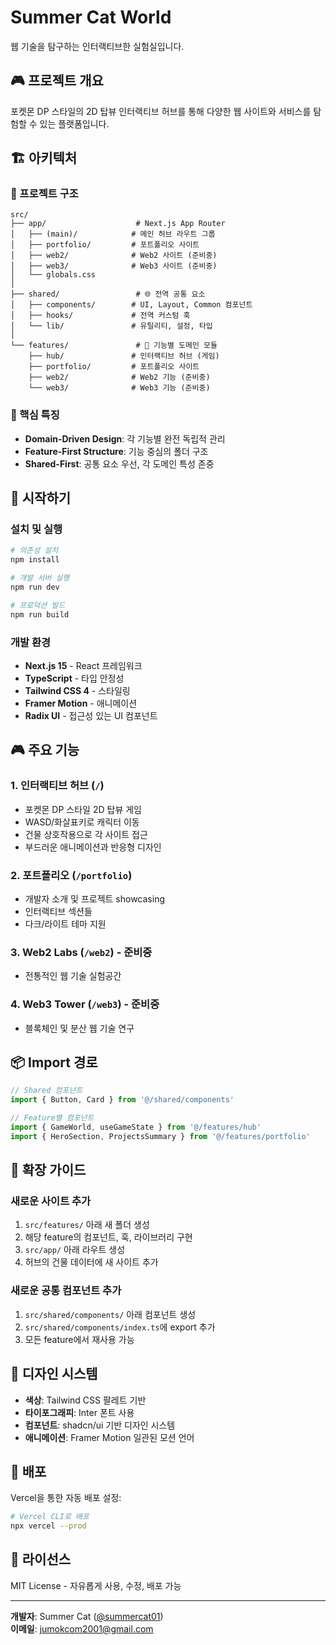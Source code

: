 # Summer Cat World

웹 기술을 탐구하는 인터랙티브한 실험실입니다.

## 🎮 프로젝트 개요

포켓몬 DP 스타일의 2D 탑뷰 인터랙티브 허브를 통해 다양한 웹 사이트와 서비스를 탐험할 수 있는 플랫폼입니다.

## 🏗️ 아키텍처

### 📁 프로젝트 구조

```
src/
├── app/                    # Next.js App Router
│   ├── (main)/            # 메인 허브 라우트 그룹
│   ├── portfolio/         # 포트폴리오 사이트
│   ├── web2/              # Web2 사이트 (준비중)
│   ├── web3/              # Web3 사이트 (준비중)
│   └── globals.css
│
├── shared/                 # 🌐 전역 공통 요소
│   ├── components/        # UI, Layout, Common 컴포넌트
│   ├── hooks/             # 전역 커스텀 훅
│   └── lib/               # 유틸리티, 설정, 타입
│
└── features/               # 🎯 기능별 도메인 모듈
    ├── hub/               # 인터랙티브 허브 (게임)
    ├── portfolio/         # 포트폴리오 사이트
    ├── web2/              # Web2 기능 (준비중)
    └── web3/              # Web3 기능 (준비중)
```

### 🎯 핵심 특징

- **Domain-Driven Design**: 각 기능별 완전 독립적 관리
- **Feature-First Structure**: 기능 중심의 폴더 구조
- **Shared-First**: 공통 요소 우선, 각 도메인 특성 존중

## 🚀 시작하기

### 설치 및 실행

```bash
# 의존성 설치
npm install

# 개발 서버 실행
npm run dev

# 프로덕션 빌드
npm run build
```

### 개발 환경

- **Next.js 15** - React 프레임워크
- **TypeScript** - 타입 안정성
- **Tailwind CSS 4** - 스타일링
- **Framer Motion** - 애니메이션
- **Radix UI** - 접근성 있는 UI 컴포넌트

## 🎮 주요 기능

### 1. 인터랙티브 허브 (`/`)
- 포켓몬 DP 스타일 2D 탑뷰 게임
- WASD/화살표키로 캐릭터 이동
- 건물 상호작용으로 각 사이트 접근
- 부드러운 애니메이션과 반응형 디자인

### 2. 포트폴리오 (`/portfolio`)
- 개발자 소개 및 프로젝트 showcasing
- 인터랙티브 섹션들
- 다크/라이트 테마 지원

### 3. Web2 Labs (`/web2`) - 준비중
- 전통적인 웹 기술 실험공간

### 4. Web3 Tower (`/web3`) - 준비중  
- 블록체인 및 분산 웹 기술 연구

## 📦 Import 경로

```typescript
// Shared 컴포넌트
import { Button, Card } from '@/shared/components'

// Feature별 컴포넌트
import { GameWorld, useGameState } from '@/features/hub'
import { HeroSection, ProjectsSummary } from '@/features/portfolio'
```

## 🔧 확장 가이드

### 새로운 사이트 추가

1. `src/features/` 아래 새 폴더 생성
2. 해당 feature의 컴포넌트, 훅, 라이브러리 구현  
3. `src/app/` 아래 라우트 생성
4. 허브의 건물 데이터에 새 사이트 추가

### 새로운 공통 컴포넌트 추가

1. `src/shared/components/` 아래 컴포넌트 생성
2. `src/shared/components/index.ts`에 export 추가
3. 모든 feature에서 재사용 가능

## 🎨 디자인 시스템

- **색상**: Tailwind CSS 팔레트 기반
- **타이포그래피**: Inter 폰트 사용
- **컴포넌트**: shadcn/ui 기반 디자인 시스템
- **애니메이션**: Framer Motion 일관된 모션 언어

## 🚀 배포

Vercel을 통한 자동 배포 설정:

```bash
# Vercel CLI로 배포
npx vercel --prod
```

## 📄 라이선스

MIT License - 자유롭게 사용, 수정, 배포 가능

---

**개발자**: Summer Cat ([@summercat01](https://github.com/summercat01))  
**이메일**: jumokcom2001@gmail.com
